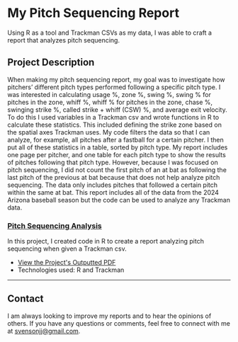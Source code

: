 # My Pitch Sequencing Report

Using R as a tool and Trackman CSVs as my data, I was able to craft a report that analyzes pitch sequencing.

## Project Description

When making my pitch sequencing report, my goal was to investigate how pitchers’ different pitch types performed following a specific pitch type. I was interested in calculating usage %, zone %, swing %, swing % for pitches in the zone, whiff %, whiff % for pitches in the zone, chase %, swinging strike %, called strike + whiff (CSW) %, and average exit velocity. To do this I used variables in a Trackman csv and wrote functions in R to calculate these statistics. This included defining the strike zone based on the spatial axes Trackman uses. My code filters the data so that I can analyze, for example, all pitches after a fastball for a certain pitcher. I then put all of these statistics in a table, sorted by pitch type. My report includes one page per pitcher, and one table for each pitch type to show the results of pitches following that pitch type. However, because I was focused on pitch sequencing, I did not count the first pitch of an at bat as following the last pitch of the previous at bat because that does not help analyze pitch sequencing. The data only includes pitches that followed a certain pitch within the same at bat. This report includes all of the data from the 2024 Arizona baseball season but the code can be used to analyze any Trackman data.

### [Pitch Sequencing Analysis](#)
In this project, I created code in R to create a report analyzing pitch sequencing when given a Trackman csv.

- [View the Project's Outputted PDF](https://github.com/jjsvenson/jj-svenson-baseball-analytics/blob/6d52ec99b18b91dad9d6e2813f8733d169efa4c3/Arizona%20Wildcats%20Pitch%20Sequencing%20Report.pdf)
- Technologies used: R and Trackman



---

## Contact

I am always looking to improve my reports and to hear the opinions of others. If you have any questions or comments, feel free to connect with me at [svensonjj@gmail.com](mailto:svensonjj@gmail.com).
